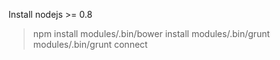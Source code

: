 Install nodejs >= 0.8

> npm install
> modules/.bin/bower install
> modules/.bin/grunt
> modules/.bin/grunt connect
